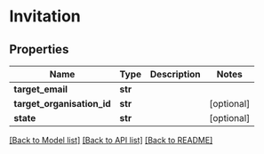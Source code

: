 # Invitation

## Properties
Name | Type | Description | Notes
------------ | ------------- | ------------- | -------------
**target_email** | **str** |  | 
**target_organisation_id** | **str** |  | [optional] 
**state** | **str** |  | [optional] 

[[Back to Model list]](../README.md#documentation-for-models) [[Back to API list]](../README.md#documentation-for-api-endpoints) [[Back to README]](../README.md)


